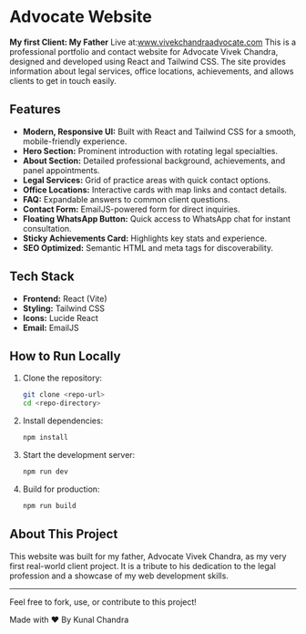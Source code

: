 # Advocate Website
**My first Client: My Father**
Live at:www.vivekchandraadvocate.com
This is a professional portfolio and contact website for Advocate Vivek Chandra, designed and developed using React and Tailwind CSS. The site provides information about legal services, office locations, achievements, and allows clients to get in touch easily.

## Features
- **Modern, Responsive UI:** Built with React and Tailwind CSS for a smooth, mobile-friendly experience.
- **Hero Section:** Prominent introduction with rotating legal specialties.
- **About Section:** Detailed professional background, achievements, and panel appointments.
- **Legal Services:** Grid of practice areas with quick contact options.
- **Office Locations:** Interactive cards with map links and contact details.
- **FAQ:** Expandable answers to common client questions.
- **Contact Form:** EmailJS-powered form for direct inquiries.
- **Floating WhatsApp Button:** Quick access to WhatsApp chat for instant consultation.
- **Sticky Achievements Card:** Highlights key stats and experience.
- **SEO Optimized:** Semantic HTML and meta tags for discoverability.

## Tech Stack
- **Frontend:** React (Vite)
- **Styling:** Tailwind CSS
- **Icons:** Lucide React
- **Email:** EmailJS

## How to Run Locally
1. Clone the repository:
   ```bash
   git clone <repo-url>
   cd <repo-directory>
   ```
2. Install dependencies:
   ```bash
   npm install
   ```
3. Start the development server:
   ```bash
   npm run dev
   ```
4. Build for production:
   ```bash
   npm run build
   ```

## About This Project
This website was built for my father, Advocate Vivek Chandra, as my very first real-world client project. It is a tribute to his dedication to the legal profession and a showcase of my web development skills.



---

Feel free to fork, use, or contribute to this project! 

Made with ❤️ By Kunal Chandra 

